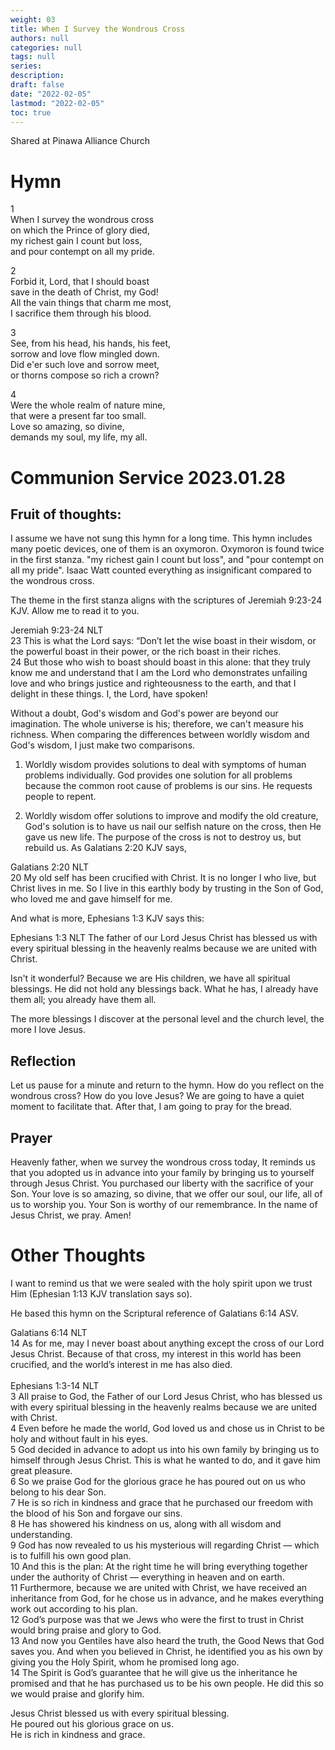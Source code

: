 ```yaml
---
weight: 03
title: When I Survey the Wondrous Cross
authors: null
categories: null
tags: null
series: 
description: 
draft: false
date: "2022-02-05"
lastmod: "2022-02-05"
toc: true
---
```

Shared at Pinawa Alliance Church

<!--more-->

# Hymn

1  
When I survey the wondrous cross  
on which the Prince of glory died,  
my richest gain I count but loss,  
and pour contempt on all my pride.

2   
Forbid it, Lord, that I should boast  
save in the death of Christ, my God!  
All the vain things that charm me most,  
I sacrifice them through his blood.

3   
See, from his head, his hands, his feet,  
sorrow and love flow mingled down.  
Did e'er such love and sorrow meet,  
or thorns compose so rich a crown? 

4   
Were the whole realm of nature mine,  
that were a present far too small.  
Love so amazing, so divine,  
demands my soul, my life, my all.

# Communion Service 2023.01.28

## Fruit of thoughts:  
I assume we have not sung this hymn for a long time.  This hymn includes many poetic devices, one of them is an oxymoron.  Oxymoron is found twice in the first stanza.  "my richest gain I count but loss",  and "pour contempt on all my pride". Isaac Watt counted everything as insignificant compared to the wondrous cross.  

The theme in the first stanza aligns with the scriptures of Jeremiah 9:23-24 KJV. Allow me to read it to you.

<div class = "quote">
Jeremiah 9:23-24 NLT
<br>23 This is what the Lord says: “Don’t let the wise boast in their wisdom, or the powerful boast in their power, or the rich boast in their riches.    
<br>24 But those who wish to boast should boast in this alone: that they truly know me and understand that I am the Lord who demonstrates unfailing love and who brings justice and righteousness to the earth, and that I delight in these things. I, the Lord, have spoken!
</div>

Without a doubt, God's wisdom and God's power are beyond our imagination.  The whole universe is his; therefore, we can't measure his richness.  When comparing the differences between worldly wisdom and God's wisdom, I just make two comparisons.   

1) Worldly wisdom provides solutions to deal with symptoms of human problems individually.  God provides one solution for all problems because the common root cause of problems is our sins.  He requests people to repent.   

2) Worldly wisdom offer solutions to improve and modify the old creature, God's solution is to have us nail our selfish nature on the cross, then He gave us new life. The purpose of the cross is not to destroy us, but rebuild us. As Galatians 2:20 KJV says, 

<div class = "quote">

Galatians 2:20 NLT  
20 My old self has been crucified with Christ. It is no longer I who live, but Christ lives in me. So I live in this earthly body by trusting in the Son of God, who loved me and gave himself for me.
</div>


And what is more, Ephesians 1:3 KJV says this: 
<div class = "quote">
Ephesians 1:3 NLT
The father of our Lord Jesus Christ has blessed us with every spiritual blessing in the heavenly realms because we are united with Christ.  
</div>

Isn't it wonderful? Because we are His children, we have all spiritual blessings. He did not hold any blessings back.  What he has, I already have them all; you already have them all.     

The more blessings I discover at the personal level and the church level, the more I love Jesus.



## Reflection

Let us pause for a minute and return to the hymn. How do you reflect on the wondrous cross? How do you love Jesus? We are going to have a quiet moment to facilitate that. After that, I am going to pray for the bread.

## Prayer  

Heavenly father, when we survey the wondrous cross today, It reminds us that you adopted us in advance into your family by bringing us to yourself through Jesus Christ.  You purchased our liberty with the sacrifice of your Son.  Your love is so amazing, so divine, that we offer our soul, our life, all of us to worship you.  Your Son is worthy of our remembrance.  In the name of Jesus Christ, we pray. Amen!

# Other Thoughts

I want to remind us that we were sealed with the holy spirit upon we trust Him (Ephesian 1:13 KJV translation says so).  

He based this hymn on the Scriptural reference of Galatians 6:14 ASV.  

<div class = "quote">
Galatians 6:14 NLT
<br>14 As for me, may I never boast about anything except the cross of our Lord Jesus Christ. Because of that cross, my interest in this world has been crucified, and the world’s interest in me has also died.
</div>

<br>
<div class = "quote">
Ephesians 1:3-14 NLT
<br>3 All praise to God, the Father of our Lord Jesus Christ, who has blessed us with every spiritual blessing in the heavenly realms because we are united with Christ.   
<br>4 Even before he made the world, God loved us and chose us in Christ to be holy and without fault in his eyes.   
<br>5 God decided in advance to adopt us into his own family by bringing us to himself through Jesus Christ. This is what he wanted to do, and it gave him great pleasure.   
<br>6 So we praise God for the glorious grace he has poured out on us who belong to his dear Son.   
<br>7 He is so rich in kindness and grace that he purchased our freedom with the blood of his Son and forgave our sins.   
<br>8 He has showered his kindness on us, along with all wisdom and understanding.  
<br>9 God has now revealed to us his mysterious will regarding Christ — which is to fulfill his own good plan.   
<br>10 And this is the plan: At the right time he will bring everything together under the authority of Christ — everything in heaven and on earth.   
<br>11 Furthermore, because we are united with Christ, we have received an inheritance from God, for he chose us in advance, and he makes everything work out according to his plan.  
<br>12 God’s purpose was that we Jews who were the first to trust in Christ would bring praise and glory to God.   
<br>13 And now you Gentiles have also heard the truth, the Good News that God saves you. And when you believed in Christ, he identified you as his own by giving you the Holy Spirit, whom he promised long ago.   
<br>14 The Spirit is God’s guarantee that he will give us the inheritance he promised and that he has purchased us to be his own people. He did this so we would praise and glorify him.
</div>

Jesus Christ blessed us with every spiritual blessing.  
He poured out his glorious grace on us.  
He is rich in kindness and grace.

